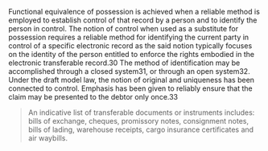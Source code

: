 



Functional equivalence of possession is achieved when a reliable method is employed to establish control of that record by a person and to identify the person in control. The notion of control when used as a substitute for possession requires a reliable method for identifying the current party in control of a specific electronic record as the said notion typically focuses on the identity of the person entitled to enforce the rights embodied in the electronic transferable record.30 The method of identification may be accomplished through a closed system31, or through an open system32. Under the draft model law, the notion of original and uniqueness has been connected to control. Emphasis has been given to reliably ensure that the claim may be presented to the debtor only once.33



> An indicative list of transferable documents or instruments includes: bills of exchange, cheques, promissory notes, consignment notes, bills of lading, warehouse receipts, cargo insurance certificates and air waybills.







